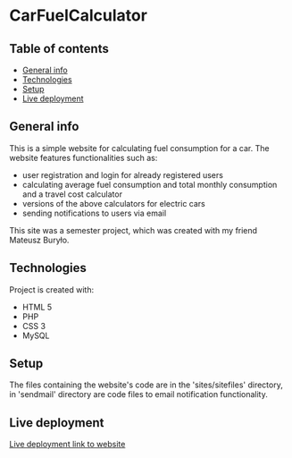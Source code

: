 # CarFuelCalculator
## Table of contents
* [General info](#general-info)
* [Technologies](#technologies)
* [Setup](#setup)
* [Live deployment](#live-deployment)

## General info
This is a simple website for calculating fuel consumption for a car. The website features functionalities such as:
* user registration and login for already registered users
* calculating average fuel consumption and total monthly consumption and a travel cost calculator
* versions of the above calculators for electric cars
* sending notifications to users via email

This site was a semester project, which was created with my friend Mateusz Buryło.
	
## Technologies
Project is created with:
* HTML 5
* PHP
* CSS 3
* MySQL
	
## Setup
The files containing the website's code are in the 'sites/sitefiles' directory, in 'sendmail' directory are code files to email notification functionality.

## Live deployment
[Live deployment link to website](https://falsest-matters.000webhostapp.com/)

